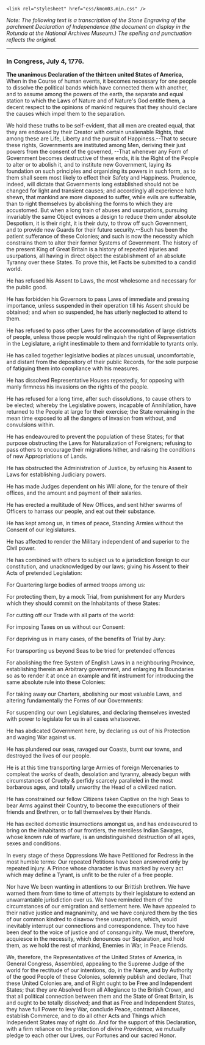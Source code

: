 <!DOCTYPE html>
<html lang="en">
<head>
    <meta charset="utf-8">
    <meta name="viewport" content="width=device-width, initial-scale=1, shrink-to-fit=no">
    <title>USA grid test</title>

    <link rel="stylesheet" href="css/kmom03.min.css" />
</head>
<body>
<main>
<p><em>Note: The following text is a transcription of the Stone Engraving of the parchment Declaration of Independence (the document on display in the Rotunda at the National Archives Museum.) The spelling and punctuation reflects the original.</em></p>

<hr />
<h3>In Congress, July 4, 1776.</h3>

<p><strong>The unanimous Declaration of the thirteen united States of America,</strong> When in the Course of human events, it becomes necessary for one people to dissolve the political bands which have connected them with another, and to assume among the powers of the earth, the separate and equal station to which the Laws of Nature and of Nature's God entitle them, a decent respect to the opinions of mankind requires that they should declare the causes which impel them to the separation.</p>

<p>We hold these truths to be self-evident, that all men are created equal, that they are endowed by their Creator with certain unalienable Rights, that among these are Life, Liberty and the pursuit of Happiness.--That to secure these rights, Governments are instituted among Men, deriving their just powers from the consent of the governed, --That whenever any Form of Government becomes destructive of these ends, it is the Right of the People to alter or to abolish it, and to institute new Government, laying its foundation on such principles and organizing its powers in such form, as to them shall seem most likely to effect their Safety and Happiness. Prudence, indeed, will dictate that Governments long established should not be changed for light and transient causes; and accordingly all experience hath shewn, that mankind are more disposed to suffer, while evils are sufferable, than to right themselves by abolishing the forms to which they are accustomed. But when a long train of abuses and usurpations, pursuing invariably the same Object evinces a design to reduce them under absolute Despotism, it is their right, it is their duty, to throw off such Government, and to provide new Guards for their future security.--Such has been the patient sufferance of these Colonies; and such is now the necessity which constrains them to alter their former Systems of Government. The history of the present King of Great Britain is a history of repeated injuries and usurpations, all having in direct object the establishment of an absolute Tyranny over these States. To prove this, let Facts be submitted to a candid world.</p>

<div class="space-left">
  <p>He has refused his Assent to Laws, the most wholesome and necessary for the public good.</p>

  <p>He has forbidden his Governors to pass Laws of immediate and pressing importance, unless suspended in their operation till his Assent should be obtained; and when so suspended, he has utterly neglected to attend to them.</p>

  <p>He has refused to pass other Laws for the accommodation of large districts of people, unless those people would relinquish the right of Representation in the Legislature, a right inestimable to them and formidable to tyrants only.</p>

  <p>He has called together legislative bodies at places unusual, uncomfortable, and distant from the depository of their public Records, for the sole purpose of fatiguing them into compliance with his measures.</p>

  <p>He has dissolved Representative Houses repeatedly, for opposing with manly firmness his invasions on the rights of the people.</p>

  <p>He has refused for a long time, after such dissolutions, to cause others to be elected; whereby the Legislative powers, incapable of Annihilation, have returned to the People at large for their exercise; the State remaining in the mean time exposed to all the dangers of invasion from without, and convulsions within.</p>

  <p>He has endeavoured to prevent the population of these States; for that purpose obstructing the Laws for Naturalization of Foreigners; refusing to pass others to encourage their migrations hither, and raising the conditions of new Appropriations of Lands.</p>

  <p>He has obstructed the Administration of Justice, by refusing his Assent to Laws for establishing Judiciary powers.</p>

  <p>He has made Judges dependent on his Will alone, for the tenure of their offices, and the amount and payment of their salaries.</p>

  <p>He has erected a multitude of New Offices, and sent hither swarms of Officers to harrass our people, and eat out their substance.</p>

  <p>He has kept among us, in times of peace, Standing Armies without the Consent of our legislatures.</p>

  <p>He has affected to render the Military independent of and superior to the Civil power.</p>

  <p>He has combined with others to subject us to a jurisdiction foreign to our constitution, and unacknowledged by our laws; giving his Assent to their Acts of pretended Legislation:</p>

  <p>For Quartering large bodies of armed troops among us:</p>

  <p>For protecting them, by a mock Trial, from punishment for any Murders which they should commit on the Inhabitants of these States:</p>

  <p>For cutting off our Trade with all parts of the world:</p>

  <p>For imposing Taxes on us without our Consent:</p>

  <p>For depriving us in many cases, of the benefits of Trial by Jury:</p>

  <p>For transporting us beyond Seas to be tried for pretended offences</p>

  <p>For abolishing the free System of English Laws in a neighbouring Province, establishing therein an Arbitrary government, and enlarging its Boundaries so as to render it at once an example and fit instrument for introducing the same absolute rule into these Colonies:</p>

  <p>For taking away our Charters, abolishing our most valuable Laws, and altering fundamentally the Forms of our Governments:</p>

  <p>For suspending our own Legislatures, and declaring themselves invested with power to legislate for us in all cases whatsoever.</p>

  <p>He has abdicated Government here, by declaring us out of his Protection and waging War against us.</p>

  <p>He has plundered our seas, ravaged our Coasts, burnt our towns, and destroyed the lives of our people.</p>

  <p>He is at this time transporting large Armies of foreign Mercenaries to compleat the works of death, desolation and tyranny, already begun with circumstances of Cruelty & perfidy scarcely paralleled in the most barbarous ages, and totally unworthy the Head of a civilized nation.</p>

  <p>He has constrained our fellow Citizens taken Captive on the high Seas to bear Arms against their Country, to become the executioners of their friends and Brethren, or to fall themselves by their Hands.</p>

  <p>He has excited domestic insurrections amongst us, and has endeavoured to bring on the inhabitants of our frontiers, the merciless Indian Savages, whose known rule of warfare, is an undistinguished destruction of all ages, sexes and conditions.</p>
</div>

<p>In every stage of these Oppressions We have Petitioned for Redress in the most humble terms: Our repeated Petitions have been answered only by repeated injury. A Prince whose character is thus marked by every act which may define a Tyrant, is unfit to be the ruler of a free people.</p>

<p>Nor have We been wanting in attentions to our Brittish brethren. We have warned them from time to time of attempts by their legislature to extend an unwarrantable jurisdiction over us. We have reminded them of the circumstances of our emigration and settlement here. We have appealed to their native justice and magnanimity, and we have conjured them by the ties of our common kindred to disavow these usurpations, which, would inevitably interrupt our connections and correspondence. They too have been deaf to the voice of justice and of consanguinity. We must, therefore, acquiesce in the necessity, which denounces our Separation, and hold them, as we hold the rest of mankind, Enemies in War, in Peace Friends.</p>

<p>We, therefore, the Representatives of the United States of America, in General Congress, Assembled, appealing to the Supreme Judge of the world for the rectitude of our intentions, do, in the Name, and by Authority of the good People of these Colonies, solemnly publish and declare, That these United Colonies are, and of Right ought to be Free and Independent States; that they are Absolved from all Allegiance to the British Crown, and that all political connection between them and the State of Great Britain, is and ought to be totally dissolved; and that as Free and Independent States, they have full Power to levy War, conclude Peace, contract Alliances, establish Commerce, and to do all other Acts and Things which Independent States may of right do. And for the support of this Declaration, with a firm reliance on the protection of divine Providence, we mutually pledge to each other our Lives, our Fortunes and our sacred Honor.</p>
	</main>
</body>
</html>
